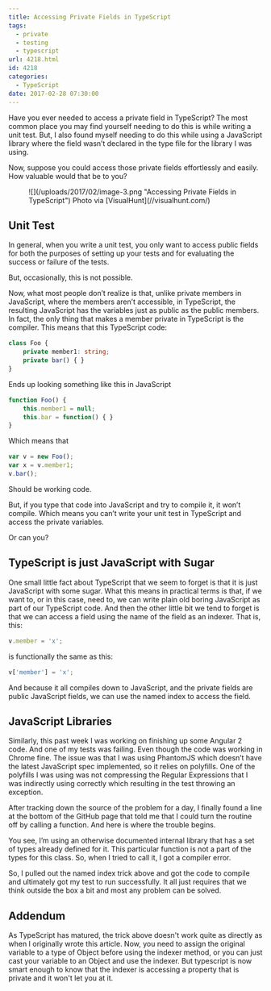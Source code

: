 ```yaml
---
title: Accessing Private Fields in TypeScript
tags:
  - private
  - testing
  - typescript
url: 4218.html
id: 4218
categories:
  - TypeScript
date: 2017-02-28 07:30:00
---
```


Have you ever needed to access a private field in TypeScript? The most common place you may find yourself needing to do this is while writing a unit test. But, I also found myself needing to do this while using a JavaScript library where the field wasn’t declared in the type file for the library I was using.

Now, suppose you could access those private fields effortlessly and easily. How valuable would that be to you?

<figure>![](/uploads/2017/02/image-3.png "Accessing Private Fields in TypeScript") Photo via [VisualHunt](//visualhunt.com/)</figure>

<!-- more -->

## Unit Test

In general, when you write a unit test, you only want to access public fields for both the purposes of setting up your tests and for evaluating the success or failure of the tests.

But, occasionally, this is not possible.

Now, what most people don’t realize is that, unlike private members in JavaScript, where the members aren’t accessible, in TypeScript, the resulting JavaScript has the variables just as public as the public members. In fact, the only thing that makes a member private in TypeScript is the compiler. This means that this TypeScript code:

``` typescript
class Foo {
    private member1: string;
    private bar() { }
}
```

Ends up looking something like this in JavaScript

``` javascript
function Foo() {
    this.member1 = null;
    this.bar = function() { }
}
```

Which means that

``` typescript
var v = new Foo();
var x = v.member1;
v.bar();
```

Should be working code.

But, if you type that code into JavaScript and try to compile it, it won’t compile. Which means you can’t write your unit test in TypeScript and access the private variables.

Or can you?

## TypeScript is just JavaScript with Sugar

One small little fact about TypeScript that we seem to forget is that it is just JavaScript with some sugar. What this means in practical terms is that, if we want to, or in this case, need to, we can write plain old boring JavaScript as part of our TypeScript code. And then the other little bit we tend to forget is that we can access a field using the name of the field as an indexer. That is, this:

``` typescript
v.member = 'x';
```

is functionally the same as this:

``` typescript
v['member'] = 'x';
```

And because it all compiles down to JavaScript, and the private fields are public JavaScript fields, we can use the named index to access the field.

## JavaScript Libraries

Similarly, this past week I was working on finishing up some Angular 2 code. And one of my tests was failing. Even though the code was working in Chrome fine. The issue was that I was using PhantomJS which doesn’t have the latest JavaScript spec implemented, so it relies on polyfills. One of the polyfills I was using was not compressing the Regular Expressions that I was indirectly using correctly which resulting in the test throwing an exception.

After tracking down the source of the problem for a day, I finally found a line at the bottom of the GitHub page that told me that I could turn the routine off by calling a function. And here is where the trouble begins.

You see, I’m using an otherwise documented internal library that has a set of types already defined for it. This particular function is not a part of the types for this class. So, when I tried to call it, I got a compiler error.

So, I pulled out the named index trick above and got the code to compile and ultimately got my test to run successfully. It all just requires that we think outside the box a bit and most any problem can be solved.

## Addendum

As TypeScript has matured, the trick above doesn't work quite as directly as when I originally wrote this article.  Now, you need to assign the original variable to a type of Object before using the indexer method, or you can just cast your variable to an Object and use the indexer.  But typescript is now smart enough to know that the indexer is accessing a property that is private and it won't let you at it.
